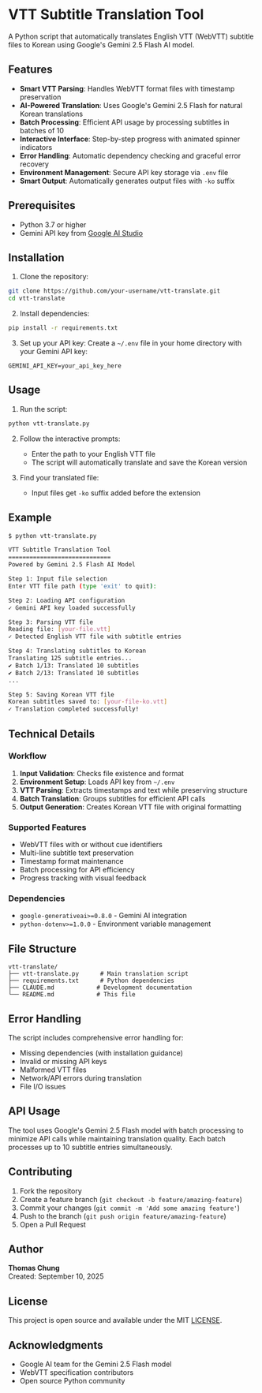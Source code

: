 # VTT Subtitle Translation Tool

A Python script that automatically translates English VTT (WebVTT) subtitle files to Korean using Google's Gemini 2.5 Flash AI model.

## Features

- **Smart VTT Parsing**: Handles WebVTT format files with timestamp preservation
- **AI-Powered Translation**: Uses Google's Gemini 2.5 Flash for natural Korean translations
- **Batch Processing**: Efficient API usage by processing subtitles in batches of 10
- **Interactive Interface**: Step-by-step progress with animated spinner indicators
- **Error Handling**: Automatic dependency checking and graceful error recovery
- **Environment Management**: Secure API key storage via `.env` file
- **Smart Output**: Automatically generates output files with `-ko` suffix

## Prerequisites

- Python 3.7 or higher
- Gemini API key from [Google AI Studio](https://aistudio.google.com/)

## Installation

1. Clone the repository:
```bash
git clone https://github.com/your-username/vtt-translate.git
cd vtt-translate
```

2. Install dependencies:
```bash
pip install -r requirements.txt
```

3. Set up your API key:
Create a `~/.env` file in your home directory with your Gemini API key:
```
GEMINI_API_KEY=your_api_key_here
```

## Usage

1. Run the script:
```bash
python vtt-translate.py
```

2. Follow the interactive prompts:
   - Enter the path to your English VTT file
   - The script will automatically translate and save the Korean version

3. Find your translated file:
   - Input files get `-ko` suffix added before the extension

## Example

```bash
$ python vtt-translate.py

VTT Subtitle Translation Tool
=============================
Powered by Gemini 2.5 Flash AI Model

Step 1: Input file selection
Enter VTT file path (type 'exit' to quit): 

Step 2: Loading API configuration
✓ Gemini API key loaded successfully

Step 3: Parsing VTT file
Reading file: [your-file.vtt]
✓ Detected English VTT file with subtitle entries

Step 4: Translating subtitles to Korean
Translating 125 subtitle entries...
✔ Batch 1/13: Translated 10 subtitles
✔ Batch 2/13: Translated 10 subtitles
...

Step 5: Saving Korean VTT file
Korean subtitles saved to: [your-file-ko.vtt]
✓ Translation completed successfully!
```

## Technical Details

### Workflow
1. **Input Validation**: Checks file existence and format
2. **Environment Setup**: Loads API key from `~/.env`
3. **VTT Parsing**: Extracts timestamps and text while preserving structure
4. **Batch Translation**: Groups subtitles for efficient API calls
5. **Output Generation**: Creates Korean VTT file with original formatting

### Supported Features
- WebVTT files with or without cue identifiers
- Multi-line subtitle text preservation
- Timestamp format maintenance
- Batch processing for API efficiency
- Progress tracking with visual feedback

### Dependencies
- `google-generativeai>=0.8.0` - Gemini AI integration
- `python-dotenv>=1.0.0` - Environment variable management

## File Structure

```
vtt-translate/
├── vtt-translate.py      # Main translation script
├── requirements.txt      # Python dependencies
├── CLAUDE.md            # Development documentation
└── README.md            # This file
```

## Error Handling

The script includes comprehensive error handling for:
- Missing dependencies (with installation guidance)
- Invalid or missing API keys
- Malformed VTT files
- Network/API errors during translation
- File I/O issues

## API Usage

The tool uses Google's Gemini 2.5 Flash model with batch processing to minimize API calls while maintaining translation quality. Each batch processes up to 10 subtitle entries simultaneously.

## Contributing

1. Fork the repository
2. Create a feature branch (`git checkout -b feature/amazing-feature`)
3. Commit your changes (`git commit -m 'Add some amazing feature'`)
4. Push to the branch (`git push origin feature/amazing-feature`)
5. Open a Pull Request

## Author

**Thomas Chung**  
Created: September 10, 2025

## License

This project is open source and available under the MIT [LICENSE](LICENSE).

## Acknowledgments

- Google AI team for the Gemini 2.5 Flash model
- WebVTT specification contributors
- Open source Python community